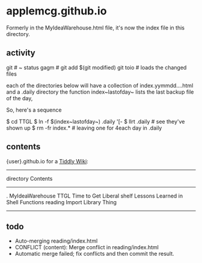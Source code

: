 # applemcg.github.io

Formerly in the MyIdeaWarehouse.html file, it\'s now the index file in
this directory.

## activity

git \# \~ status gagm \# git add \$(git modified) git toio \# loads the
changed files

each of the directories below will have a collection of
index.yymmdd....html and a .daily directory the function
index~lastofday~ lists the last backup file of the day,

So, here\'s a sequence

\$ cd TTGL \$ ln -f \$(index~lastofday~) .daily \'\[- \$ llrt .daily \#
see they\'ve shown up \$ rm -fr index.\* \# leaving one for 4each day in
.daily

## contents

{user}.github.io for a [Tiddly Wiki](https://tiddlywiki.com):

  ----------- ------------------------------------
  directory   Contents
  ---------   ----------------------------------
  .           MyIdeaWarehouse
  TTGL        Time to Get Liberal
  shelf       Lessons Learned in Shell Functions
  reading     Import Library Thing
  ----------- ------------------------------------

## todo

-   Auto-merging reading/index.html
-   CONFLICT (content): Merge conflict in reading/index.html
-   Automatic merge failed; fix conflicts and then commit the result.
